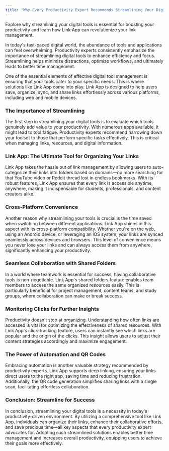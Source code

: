 ```yaml
---
title: "Why Every Productivity Expert Recommends Streamlining Your Digital Tools"
---
```


Explore why streamlining your digital tools is essential for boosting your productivity and learn how Link App can revolutionize your link management.

In today's fast-paced digital world, the abundance of tools and applications can feel overwhelming. Productivity experts consistently emphasize the importance of streamlining digital tools to enhance efficiency and focus. Streamlining helps minimize distractions, optimize workflows, and ultimately leads to better time management.

One of the essential elements of effective digital tool management is ensuring that your tools cater to your specific needs. This is where solutions like Link App come into play. Link App is designed to help users save, organize, sync, and share links effortlessly across various platforms, including web and mobile devices.

### The Importance of Streamlining
The first step in streamlining your digital tools is to evaluate which tools genuinely add value to your productivity. With numerous apps available, it might lead to tool fatigue. Productivity experts recommend narrowing down your toolset to those that perform specific tasks effectively. This is critical when managing links, resources, and digital information.

### Link App: The Ultimate Tool for Organizing Your Links
Link App takes the hassle out of link management by allowing users to auto-categorize their links into folders based on domains—no more searching for that YouTube video or Reddit thread lost in endless bookmarks. With its robust features, Link App ensures that every link is accessible anytime, anywhere, making it indispensable for students, professionals, and content creators alike.

### Cross-Platform Convenience
Another reason why streamlining your tools is crucial is the time saved when switching between different applications. Link App shines in this aspect with its cross-platform compatibility. Whether you're on the web, using an Android device, or leveraging an iOS system, your links are synced seamlessly across devices and browsers. This level of convenience means you never lose your links and can always access them from anywhere, significantly enhancing your productivity.

### Seamless Collaboration with Shared Folders
In a world where teamwork is essential for success, having collaborative tools is non-negotiable. Link App's shared folders feature enables team members to access the same organized resources easily. This is particularly beneficial for project management, content teams, and study groups, where collaboration can make or break success.

### Monitoring Clicks for Further Insights
Productivity doesn't stop at organizing. Understanding how often links are accessed is vital for optimizing the effectiveness of shared resources. With Link App's click-tracking feature, users can instantly see which links are popular and the origin of the clicks. This insight allows users to adjust their content strategies accordingly and maximize engagement.

### The Power of Automation and QR Codes
Embracing automation is another valuable strategy recommended by productivity experts. Link App supports deep linking, ensuring your links direct users to the right app, saving time and reducing frustration. Additionally, the QR code generation simplifies sharing links with a single scan, facilitating effortless collaboration.

### Conclusion: Streamline for Success
In conclusion, streamlining your digital tools is a necessity in today's productivity-driven environment. By utilizing a comprehensive tool like Link App, individuals can organize their links, enhance their collaborative efforts, and save precious time—all key aspects that every productivity expert advocates for. Adopting such streamlined solutions enables better time management and increases overall productivity, equipping users to achieve their goals more effectively.